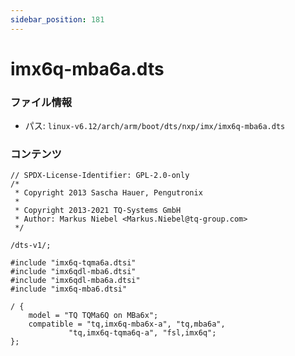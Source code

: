 ```yaml
---
sidebar_position: 181
---
```

# imx6q-mba6a.dts

### ファイル情報

- パス: `linux-v6.12/arch/arm/boot/dts/nxp/imx/imx6q-mba6a.dts`

### コンテンツ

```dts
// SPDX-License-Identifier: GPL-2.0-only
/*
 * Copyright 2013 Sascha Hauer, Pengutronix
 *
 * Copyright 2013-2021 TQ-Systems GmbH
 * Author: Markus Niebel <Markus.Niebel@tq-group.com>
 */

/dts-v1/;

#include "imx6q-tqma6a.dtsi"
#include "imx6qdl-mba6.dtsi"
#include "imx6qdl-mba6a.dtsi"
#include "imx6q-mba6.dtsi"

/ {
	model = "TQ TQMa6Q on MBa6x";
	compatible = "tq,imx6q-mba6x-a", "tq,mba6a",
		     "tq,imx6q-tqma6q-a", "fsl,imx6q";
};

```
